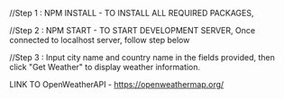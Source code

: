 //Step 1 : NPM INSTALL  - TO INSTALL ALL REQUIRED PACKAGES,

//Step 2 : NPM START   - TO START DEVELOPMENT SERVER, Once connected to localhost server, follow step below

//Step 3 : Input city name and country name in the fields provided, then click "Get Weather" to display weather information.


LINK TO OpenWeatherAPI - https://openweathermap.org/
